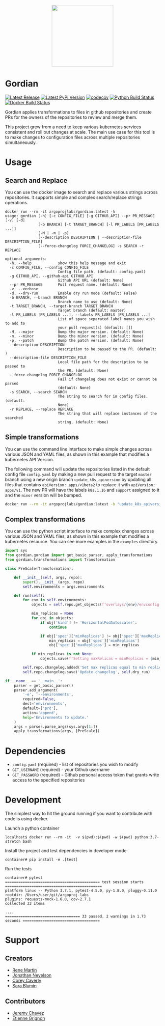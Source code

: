 <div align="center">
<img width="200"
src=".github/gordian-logo.png">
</div>

Gordian
========

[![Latest Release](https://img.shields.io/github/v/release/argoproj-labs/gordian.svg)](https://github.com/argoproj-labs/gordian/releases/)
[![Latest PyPi Version](https://badge.fury.io/py/gordian.svg)](https://pypi.python.org/pypi/gordian/)
[![codecov](https://codecov.io/gh/argoproj-labs/gordian/branch/master/graph/badge.svg)](https://codecov.io/gh/argoproj-labs/gordian/)
[![Python Build Status](https://github.com/argoproj-labs/gordian/workflows/Python%20package/badge.svg)](https://github.com/argoproj-labs/gordian/actions?query=workflow%3A%22Python+package%22)
[![Docker Build Status](https://img.shields.io/docker/cloud/build/argoprojlabs/gordian.svg)](https://hub.docker.com/repository/docker/argoprojlabs/gordian)

Gordian applies transformations to files in github repositories and create PRs for the owners of the repositories to review and merge them.

This project grew from a need to keep various kubernetes services consistent and roll out changes at scale. The main use case for this tool is to make changes to configuration files across multiple repositories simultaneously.

# Usage

## Search and Replace

You can use the docker image to search and replace various strings across repositories. It supports simple and complex search/replace strings operations.

```
docker run --rm -it argoprojlabs/gordian:latest -h
usage: gordian [-h] [-c CONFIG_FILE] [-g GITHUB_API] --pr PR_MESSAGE [-v] [-d]
               [-b BRANCH] [-t TARGET_BRANCH] [-l PR_LABELS [PR_LABELS ...]]
               [-M | -m | -p]
               [--description DESCRIPTION | --description-file DESCRIPTION_FILE]
               [--force-changelog FORCE_CHANGELOG] -s SEARCH -r REPLACE

optional arguments:
  -h, --help            show this help message and exit
  -c CONFIG_FILE, --config CONFIG_FILE
                        Config file path. (default: config.yaml)
  -g GITHUB_API, --github-api GITHUB_API
                        Github API URL (default: None)
  --pr PR_MESSAGE       Pull request name. (default: None)
  -v, --verbose
  -d, --dry-run         Enable dry run mode (default: False)
  -b BRANCH, --branch BRANCH
                        Branch name to use (default: None)
  -t TARGET_BRANCH, --target-branch TARGET_BRANCH
                        Target branch (default: master)
  -l PR_LABELS [PR_LABELS ...], --labels PR_LABELS [PR_LABELS ...]
                        List of space separated label names you wish to add to
                        your pull request(s) (default: [])
  -M, --major           Bump the major version. (default: None)
  -m, --minor           Bump the minor version. (default: None)
  -p, --patch           Bump the patch version. (default: None)
  --description DESCRIPTION
                        Description to be passed to the PR. (default: )
  --description-file DESCRIPTION_FILE
                        Local file path for the description to be passed to
                        the PR. (default: None)
  --force-changelog FORCE_CHANGELOG
                        Fail if changelog does not exist or cannot be parsed
                        (default: None)
  -s SEARCH, --search SEARCH
                        The string to search for in config files. (default:
                        None)
  -r REPLACE, --replace REPLACE
                        The string that will replace instances of the searched
                        string. (default: None)
```

## Simple transformations

You can use the command line interface to make simple changes across various JSON and YAML files, as shown in this example that modifies a kubernetes API Version.

The following command will update the repositories listed in the default config file `config.yaml` by making a new pull request to the target `master` branch
using a new origin branch `update_k8s_apiversion` by updating all files that contains `apiVersion: apps/v1beta2` to replace it with `apiVersion: apps/v1`.
The new PR will have the labels `k8s.1.16` and `support` assigned to it and the `minor` version will be bumped.

```bash
docker run --rm -it argoprojlabs/gordian:latest -b "update_k8s_apiversion" --pr "update_k8s_apiversion" -s "apiVersion: apps/v1beta2" -r "apiVersion: apps/v1" -l k8s.1.16 -v -m
```

## Complex transformations

You can use the python script interface to make complex changes across various JSON and YAML files, as shown in this example that modifies a kubernetes resource. You can see more examples in the `examples` directory.

```python
import sys
from gordian.gordian import get_basic_parser, apply_transformations
from gordian.transformations import Transformation

class PreScale(Transformation):

    def __init__(self, args, repo):
        super().__init__(args, repo)
        self.environments = args.environments

    def run(self):
        for env in self.environments:
            objects = self.repo.get_objects(f'overlays/{env}/envconfig-values.yaml')

            min_replicas = None
            for obj in objects:
                if obj['kind'] != 'HorizontalPodAutoscaler':
                    continue

                if obj['spec']['minReplicas'] != obj['spec']['maxReplicas']:
                    min_replicas = obj['spec']['minReplicas']
                    obj['spec']['maxReplicas'] = min_replicas

            if min_replicas is not None:
                objects.save(f'Setting maxRelicas = minReplicas = {min_replicas}', self.dry_run)

        self.repo.changelog.added('Set max replicas equal to min replicas', 'TICKET-1234')
        self.repo.changelog.save('Update changelog', self.dry_run)

if __name__ == '__main__':
    parser = get_basic_parser()
    parser.add_argument(
        '-e', '--environments',
        required=False,
        dest='environments',
        default=['prd'],
        action='append',
        help='Environments to update.'
    )
    args = parser.parse_args(sys.argv[1:])
    apply_transformations(args, [PreScale])
```

# Dependencies
- `config.yaml` (required) - list of repositories you wish to modify
- `GIT_USERNAME` (required) - your Github username
- `GIT_PASSWORD` (required) - Github personal access token that grants write access to the specified repositories

# Development
The simplest way to hit the ground running if you want to contribute with code is using docker.

Launch a python container
```
localhost$ docker run --rm -it  -v $(pwd):$(pwd) -w $(pwd) python:3.7-stretch bash
```

Install the project and test dependencies in developer mode
```
container# pip install -e .[test]
```

Run the tests
```
container# pytest
=========================================== test session starts ============================================
platform linux -- Python 3.7.1, pytest-4.5.0, py-1.8.0, pluggy-0.11.0
rootdir: /Users/user/git/argoproj-labs
plugins: requests-mock-1.6.0, cov-2.7.1
collected 33 items

....
================================== 33 passed, 2 warnings in 1.73 seconds ===================================
```

# Support

## Creators
- [Rene Martin](https://github.com/agarfu)
- [Jonathan Nevelson](https://github.com/jnevelson)
- [Corey Caverly](https://github.com/coreycaverly)
- [Sara Blumin](https://github.com/sblumin)

## Contributors
- [Jeremy Chavez](https://github.com/kaosx5s)
- [Etienne Grignon](https://github.com/sharpyy)
